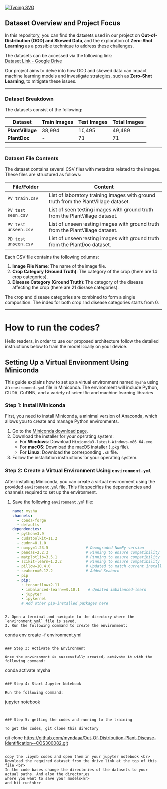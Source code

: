 [![Typing SVG](https://readme-typing-svg.demolab.com?font=Sour+Gummy&weight=900&size=30&pause=1000&color=E6EAFF&background=4C186A&center=true&width=800&height=90&lines=Out+of+Distribution+Plant+Disease+Identification)](https://git.io/typing-svg)

## Dataset Overview and Project Focus

In this repository, you can find the datasets used in our project on **Out-of-Distribution (OOD) and Skewed Data**, 
and the exploration of **Zero-Shot Learning** as a possible technique to address these challenges.

The datasets can be accessed via the following link:  
[Dataset Link - Google Drive](https://drive.google.com/drive/folders/1atwfzhMEn2P4jwJqeQUJjpvfdFT1tS_v)

Our project aims to delve into how OOD and skewed data can impact machine learning models and 
investigate strategies, such as **Zero-Shot Learning**, to mitigate these issues.

---

### Dataset Breakdown

The datasets consist of the following:

| **Dataset**      | **Train Images** | **Test Images** | **Total Images** |
|------------------|------------------|-----------------|------------------|
| **PlantVillage** | 38,994           | 10,495          | 49,489           |
| **PlantDoc**     | -                | 71              | 71               |

---

### Dataset File Contents

The dataset contains several CSV files with metadata related to the images. These files are structured as follows:

| **File/Folder**                | **Content**                                                                                              |
|---------------------------------|----------------------------------------------------------------------------------------------------------|
| `PV train.csv`                  | List of laboratory training images with ground truth from the PlantVillage dataset.                       |
| `PV test seen.csv`              | List of seen testing images with ground truth from the PlantVillage dataset.                             |
| `PV test unseen.csv`            | List of unseen testing images with ground truth from the PlantVillage dataset.                           |
| `PD test unseen.csv`            | List of unseen testing images with ground truth from the PlantDoc dataset.                               |

Each CSV file contains the following columns:

1. **Image File Name**: The name of the image file.
2. **Crop Category (Ground Truth)**: The category of the crop (there are 14 crop categories).
3. **Disease Category (Ground Truth)**: The category of the disease affecting the crop (there are 21 disease categories).

The crop and disease categories are combined to form a single composition. The index for both crop and disease categories starts from 0.

---

# How to run the codes?

Hello readers, in order to use our proposed architecture follow the detailed instructions below
to train the model locally on your device.

## Setting Up a Virtual Environment Using Miniconda

This guide explains how to set up a virtual environment named `mysha` 
using an `environment.yml` file in Miniconda. The environment will include Python, 
CUDA, CuDNN, and a variety of scientific and machine learning libraries.

### Step 1: Install Miniconda
First, you need to install Miniconda, a minimal version of Anaconda, which allows you to create and manage Python environments.

1. Go to the [Miniconda download page](https://docs.conda.io/en/latest/miniconda.html).
2. Download the installer for your operating system:
   - For **Windows**: Download `Miniconda3-latest-Windows-x86_64.exe`.
   - For **macOS**: Download the macOS installer (`.pkg` file).
   - For **Linux**: Download the corresponding `.sh` file.
3. Follow the installation instructions for your operating system.

### Step 2: Create a Virtual Environment Using `environment.yml`
After installing Miniconda, you can create a virtual environment using the provided `environment.yml` file. This file specifies the dependencies and channels required to set up the environment.

1. Save the following `environment.yml` file:

   ```yml
   name: mysha 
   channels:
     - conda-forge
     - defaults
   dependencies:
     - python=3.9
     - cudatoolkit=11.2
     - cudnn=8.1.0
     - numpy=1.23.5                 # Downgraded NumPy version
     - pandas=2.2.3                 # Pinning to ensure compatibility
     - matplotlib=3.5.1             # Pinning to ensure compatibility
     - scikit-learn=1.2.2           # Pinning to ensure compatibility
     - pillow=10.4.0                # Updated to match current installation
     - seaborn=0.12.2               # Added Seaborn
     - pip
     - pip:
       - tensorflow<2.11
       - imbalanced-learn==0.10.1    # Updated imbalanced-learn
       - jupyter
       - ipykernel
       # Add other pip-installed packages here
```

2. Open a terminal and navigate to the directory where the `environment.yml` file is saved.
3. Run the following command to create the environment:

```
conda env create -f environment.yml

```

### Step 3: Activate the Environment

Once the environment is successfully created, activate it with the following command:

```
conda activate mysha

```

### Step 4: Start Jupyter Notebook

Run the following command:

```
jupyter notebook

```


### Step 5: getting the codes and running to the training

To get the codes, git clone this directory

```
git clone https://github.com/myndaaa/Out-Of-Distribution-Plant-Disease-Identification--COS300082.git

```

copy the .ipynb codes and open them in your jupyter notebook <br>
Download the required dataset from the drive link at the top of this file <br>
In the code bases change the directories of the datasets to your actual paths. And also the directories
where you want to save your models<br>
and hit run!<br>